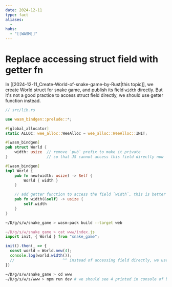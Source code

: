 ```yaml
---
date: 2024-12-11
type: fact
aliases:
  -
hubs:
  - "[[WASM]]"
---
```


# Replace accessing struct field with getter fn

In [[2024-12-11_Create-World-of-snake-game-by-Rust|this topic]], we create World struct for snake game, and publish its field `width` directly. But it's not a good practice to access struct field directly, we should use getter function instead.


```rs
// src/lib.rs

use wasm_bindgen::prelude::*;

#[global_allocator]
static ALLOC: wee_alloc::WeeAlloc = wee_alloc::WeeAlloc::INIT;

#[wasm_bindgen]
pub struct World {
    width: usize  // remove `pub` prefix to make it private
}                 // so that JS cannot access this field directly now

#[wasm_bindgen]
impl World {
    pub fn new(width: usize) -> Self {
        World { width }
    }

    // add getter function to access the field `width`, this is better practice
    pub fn width(&self) -> usize {
        self.width
    }
}

```

```bash
~/D/g/s/w/snake_game > wasm-pack build --target web
```

```js
~/D/g/s/w/snake_game > cat www/index.js
import init, { World } from "snake_game";

init().then(_ => {
  const world = World.new(4);
  console.log(world.width());
  //                     ^^ instead of accessing field directly, we use getter function now
})
```

```bash
~/D/g/s/w/snake_game > cd www
~/D/g/s/w/s/www > npm run dev # we should see 4 printed in console of browser

```
